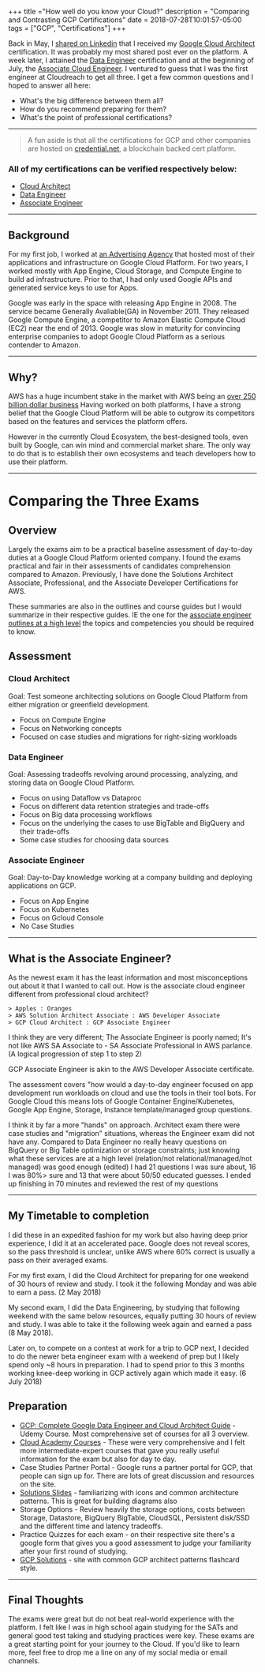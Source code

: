 +++
title ="How well do you know your Cloud?"
description = "Comparing and Contrasting GCP Certifications"
date = 2018-07-28T10:01:57-05:00
tags = ["GCP", "Certifications"]
+++


Back in May, I [shared on Linkedin](https://www.linkedin.com/feed/update/urn:li:activity:6399229464563187713/) that I received my [Google Cloud Architect](https://cloud.google.com/certification/cloud-architect) certification. It was probably my most shared post ever on the platform. A week later, I attained the [Data Engineer](https://cloud.google.com/certification/data-engineer) certification and at the beginning of July, the [Associate Cloud Engineer](https://cloud.google.com/certification/cloud-engineer). I ventured to guess that I was the first engineer at Cloudreach to get all three. I get a few common questions and I hoped to answer all here:

- What's the big difference between them all?
- How do you recommend preparing for them?
- What's the point of professional certifications?

--- 
> A fun aside is that all the certifications for GCP and other companies are hosted on [credential.net](https://www.credential.net/), a blockchain backed cert platform. 


### All of my certifications can be verified respectively below:

- [Cloud Architect](https://www.credential.net/eaf9xkih?key=0c7d614393291892e18cef85000144013e32013d77978c9c71f4581f11314342)
- [Data Engineer](https://www.credential.net/4k6bclwz?key=81f4043570401173ae2a588da3f425647812eb4c5b8fbb249ce31cf3ce5e7914)
- [Associate Engineer](https://www.credential.net/2gj7nquy?key=0984470f346baaca2ec058bd19d1eb504fd4afcb7c68661328ddc1c3bb7f932b)

----
## Background
For my first job, I worked at [an Advertising Agency](https://thisisgrow.com/) that hosted most of their applications and infrastructure on Google Cloud Platform. For two years, I worked mostly with App Engine, Cloud Storage, and Compute Engine to build ad infrastructure. Prior to that, I had only used Google APIs and generated service keys to use for Apps.

Google was early in the space with releasing App Engine in 2008. The service became Generally Avaliable(GA) in November 2011. They released Google Compute Engine, a competitor to Amazon Elastic Compute Cloud (EC2) near the end of 2013. Google was slow in maturity for convincing enterprise companies to adopt Google Cloud Platform as a serious contender to Amazon.

---
## Why?

AWS has a huge incumbent stake in the market with AWS being an [over 250 billion dollar business](https://seekingalpha.com/article/4140036-much-amazon-web-services-worth-now)
Having worked on both platforms, I have a strong belief that the Google Cloud Platform will be able to outgrow its competitors based on the features and services the platform offers.

However in the currently Cloud Ecosystem, the best-designed tools, even built by Google, can win mind and commercial market share. The only way to do that is to establish their own ecosystems and teach developers how to use their platform.

--- 

# Comparing the Three Exams

## Overview
Largely the exams aim to be a practical baseline assessment of day-to-day duties at a Google Cloud Platform oriented company. I found the exams practical and fair in their assessments of candidates comprehension compared to Amazon. Previously, I have done the Solutions Architect Associate, Professional, and the Associate Developer Certifications for AWS.

These summaries are also in the outlines and course guides but I would summarize in their respective guides. IE the one for the [associate engineer outlines at a high level](https://cloud.google.com/certification/guides/cloud-engineer/) the topics and competencies you should be required to know.

## Assessment

### Cloud Architect

Goal: Test someone architecting solutions on Google Cloud Platform from either migration or greenfield development.

- Focus on Compute Engine
- Focus on Networking concepts
- Focused on case studies and migrations for right-sizing workloads

### Data Engineer

Goal: Assessing tradeoffs revolving around processing, analyzing, and storing data on Google Cloud Platform.

- Focus on using Dataflow vs Dataproc
- Focus on different data retention strategies and trade-offs
- Focus on Big data processing workflows
- Focus on the underlying the cases to use BigTable and BigQuery and their trade-offs
- Some case studies for choosing data sources

### Associate Engineer
Goal: Day-to-Day knowledge working at a company building and deploying applications on GCP.

- Focus on App Engine
- Focus on Kubernetes
- Focus on Gcloud Console
- No Case Studies

---
## What is the Associate Engineer?

As the newest exam it has the least information and most misconceptions out about it that I wanted to call out.     How is the associate cloud engineer different from professional cloud architect? 

```
> Apples : Oranges 
> AWS Solution Architect Associate : AWS Developer Associate  
> GCP Cloud Architect : GCP Associate Engineer 
```

I think they are very different; The Associate Engineer is poorly named; 
It's not like AWS SA Associate to - SA Associate Professional in AWS parlance. (A logical progression of step 1 to step 2)

GCP Associate Engineer is akin to the AWS Developer Associate certificate. 

The assessment covers "how would a day-to-day engineer focused on app development run workloads on cloud and use the tools in their tool bots. For Google Cloud this means lots of Google Container Engine/Kubenetes, Google App Engine, Storage, Instance template/managed group questions.

I think it by far a more "hands" on approach. Architect exam there were case studies and "migration" situations, whereas the Engineer exam did not have any. Compared to Data Engineer no really heavy questions on BigQuery or Big Table optimization or storage constraints; just knowing what these services are at a high level (relation/not relational/managed/not managed) was good enough (edited)
I had 21 questions I was sure about, 16 I was 80%> sure and 13 that were about 50/50 educated guesses. I ended up finishing in 70 minutes and reviewed the rest of my questions


---- 

## My Timetable to completion

I did these in an expedited fashion for my work but also having deep prior experience, I did it at an accelerated pace. Google does not reveal scores, so the pass threshold is unclear, unlike AWS where 60% correct is usually a pass on their averaged exams. 

For my first exam, I did the Cloud Architect for preparing for one weekend of 30 hours of review and study. I took it the following Monday and was able to earn a pass. (2 May 2018)

My second exam, I did the Data Engineering, by studying that following weekend with the same below resources, equally putting 30 hours of review and study. I was able to take it the following week again and earned a pass (8 May 2018).

Later on, to compete on a contest at work for a trip to GCP next, I decided to do the newer beta engineer exam with a weekend of prep but I likely spend only ~8 hours in preparation. I had to spend prior to this 3 months working knee-deep working in GCP actively again which made it easy. (6 July 2018)


## Preparation
- [GCP: Complete Google Data Engineer and Cloud Architect Guide](https://www.udemy.com/gcp-data-engineer-and-cloud-architect/) - Udemy Course. Most comprehensive set of courses for all 3 overview.
- [Cloud Academy Courses](https://cloudacademy.com/library/google/) - These were very comprehensive and I felt more intermediate-expert courses that gave you really useful information for the exam but also for day to day. 
- Case Studies Partner Portal - Google runs a partner portal for GCP, that people can sign up for. There are lots of great discussion and resources on the site.
- [Solutions Slides](https://docs.google.com/presentation/d/1vjm5YdmOH5LrubFhHf1vlqW2O9Z2UqdWA8biN3e8K5U/edit#slide=id.p99) -  familiarizing with icons and common architecture patterns. This is great for building diagrams also 
- Storage Options - Review heavily the storage options, costs between Storage, Datastore, BigQuery BigTable, CloudSQL, Persistent disk/SSD and the different time and latency tradeoffs. 
- Practice Quizzes for each exam - on their respective site there's a google form that gives you a good assessment to judge your familiarity after your first round of studying.
- [GCP Solutions](http://gcp.solutions/) - site with common GCP architect patterns flashcard style.


----

## Final Thoughts

The exams were great but do not beat real-world experience with the platform. I felt like I was in high school again studying for the SATs and general good test taking and studying practices were key. These exams are a great starting point for your journey to the Cloud. If you'd like to learn more, feel free to drop me a line on any of my social media or email channels.